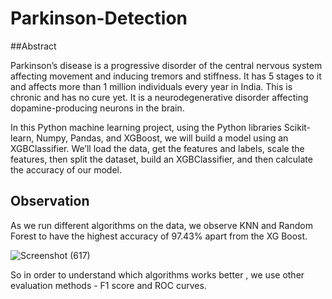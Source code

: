 # Parkinson-Detection

##Abstract 

Parkinson’s disease is a progressive disorder of the central nervous system affecting movement and inducing tremors and stiffness. It has 5 stages to it and 
affects more than 1 million individuals every year in India. This is chronic and has no cure yet. It is a neurodegenerative disorder affecting dopamine-producing 
neurons in the brain.

In this Python machine learning project, using the Python libraries Scikit-learn, Numpy, Pandas, and XGBoost, we will build a model using an XGBClassifier. We’ll 
load the data, get the features and labels, scale the features, then split the dataset, build an XGBClassifier, and then calculate the accuracy of our model.


## Observation

As we run different algorithms on the data, we observe KNN and Random Forest to have the highest accuracy of 97.43% apart from the XG Boost. 

![Screenshot (617)](https://user-images.githubusercontent.com/81815144/195980677-cb95e5bb-29c3-461c-80c0-5c6cedba61ef.png)


So in order to understand which algorithms works better , we use other evaluation methods - F1 score and ROC curves.



